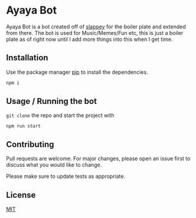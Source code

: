 # Ayaya Bot

Ayaya Bot is a bot created off of [slappey]() for the boiler plate and extended from there. The bot is used for Music/Memes/Fun etc, this is just a boiler plate as of right now until I add more things into this when I get time.

## Installation

Use the package manager [pip](https://pip.pypa.io/en/stable/) to install the dependencies.

```bash
npm i
```

## Usage / Running the bot

`git clone` the repo and start the project with
```
npm run start
```

## Contributing
Pull requests are welcome. For major changes, please open an issue first to discuss what you would like to change.

Please make sure to update tests as appropriate.

## License
[MIT](https://choosealicense.com/licenses/mit/)